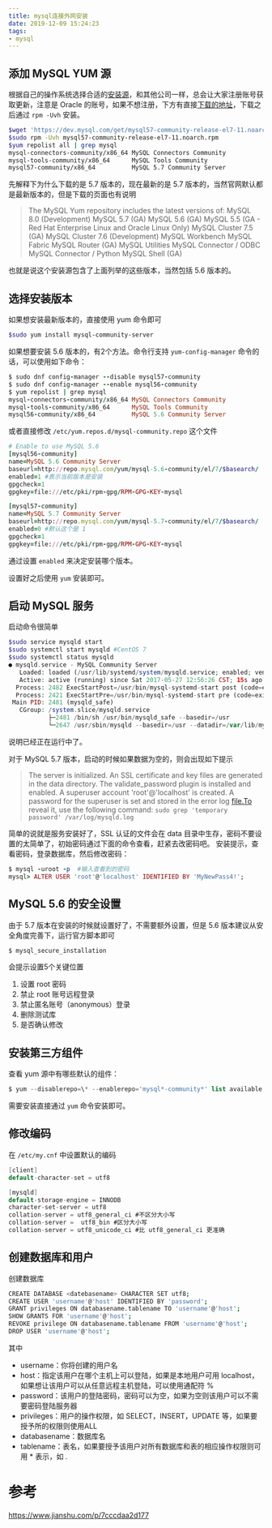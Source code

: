 ```yaml
---
title: mysql连接外网安装
date: 2019-12-09 15:24:23
tags:
- mysql
---
```


## 添加 MySQL YUM 源

根据自己的操作系统选择合适的[安装源](https://link.jianshu.com?t=http://dev.mysql.com/downloads/repo/yum/)，和其他公司一样，总会让大家注册账号获取更新，注意是 Oracle 的账号，如果不想注册，下方有直接[下载的地址](https://link.jianshu.com?t=https://dev.mysql.com/get/mysql57-community-release-el7-11.noarch.rpm)，下载之后通过 `rpm -Uvh` 安装。

```bash
$wget 'https://dev.mysql.com/get/mysql57-community-release-el7-11.noarch.rpm'
$sudo rpm -Uvh mysql57-community-release-el7-11.noarch.rpm
$yum repolist all | grep mysql
mysql-connectors-community/x86_64 MySQL Connectors Community                  36
mysql-tools-community/x86_64      MySQL Tools Community                       47
mysql57-community/x86_64          MySQL 5.7 Community Server                 187
```

先解释下为什么下载的是 5.7 版本的，现在最新的是 5.7 版本的，当然官网默认都是最新版本的，但是下载的页面也有说明

> The MySQL Yum repository includes the latest versions of:
>  MySQL 8.0 (Development)
>  MySQL 5.7 (GA)
>  MySQL 5.6 (GA)
>  MySQL 5.5 (GA - Red Hat Enterprise Linux and Oracle Linux Only)
>  MySQL Cluster 7.5 (GA)
>  MySQL Cluster 7.6 (Development)
>  MySQL Workbench
>  MySQL Fabric
>  MySQL Router (GA)
>  MySQL Utilities
>  MySQL Connector / ODBC
>  MySQL Connector / Python
>  MySQL Shell (GA)

也就是说这个安装源包含了上面列举的这些版本，当然包括 5.6 版本的。

## 选择安装版本

如果想安装最新版本的，直接使用 yum 命令即可

```bash
$sudo yum install mysql-community-server
```

如果想要安装 5.6 版本的，有2个方法。命令行支持 `yum-config-manager` 命令的话，可以使用如下命令：

```ruby
$ sudo dnf config-manager --disable mysql57-community
$ sudo dnf config-manager --enable mysql56-community
$ yum repolist | grep mysql
mysql-connectors-community/x86_64 MySQL Connectors Community                  36
mysql-tools-community/x86_64      MySQL Tools Community                       47
mysql56-community/x86_64          MySQL 5.6 Community Server                 327
```

或者直接修改 `/etc/yum.repos.d/mysql-community.repo` 这个文件

```ruby
# Enable to use MySQL 5.6
[mysql56-community]
name=MySQL 5.6 Community Server
baseurl=http://repo.mysql.com/yum/mysql-5.6-community/el/7/$basearch/
enabled=1 #表示当前版本是安装
gpgcheck=1
gpgkey=file:///etc/pki/rpm-gpg/RPM-GPG-KEY-mysql

[mysql57-community]
name=MySQL 5.7 Community Server
baseurl=http://repo.mysql.com/yum/mysql-5.7-community/el/7/$basearch/
enabled=0 #默认这个是 1
gpgcheck=1
gpgkey=file:///etc/pki/rpm-gpg/RPM-GPG-KEY-mysql
```

通过设置 `enabled` 来决定安装哪个版本。

设置好之后使用 `yum` 安装即可。

## 启动 MySQL 服务

启动命令很简单

```php
$sudo service mysqld start 
$sudo systemctl start mysqld #CentOS 7
$sudo systemctl status mysqld
● mysqld.service - MySQL Community Server
   Loaded: loaded (/usr/lib/systemd/system/mysqld.service; enabled; vendor preset: disabled)
   Active: active (running) since Sat 2017-05-27 12:56:26 CST; 15s ago
  Process: 2482 ExecStartPost=/usr/bin/mysql-systemd-start post (code=exited, status=0/SUCCESS)
  Process: 2421 ExecStartPre=/usr/bin/mysql-systemd-start pre (code=exited, status=0/SUCCESS)
 Main PID: 2481 (mysqld_safe)
   CGroup: /system.slice/mysqld.service
           ├─2481 /bin/sh /usr/bin/mysqld_safe --basedir=/usr
           └─2647 /usr/sbin/mysqld --basedir=/usr --datadir=/var/lib/mysql --plugin-dir=/usr/...
```

说明已经正在运行中了。

对于 MySQL 5.7 版本，启动的时候如果数据为空的，则会出现如下提示

> The server is initialized.
>  An SSL certificate and key files are generated in the data directory.
>  The validate_password plugin is installed and enabled.
>  A superuser account 'root'@'localhost' is created. A password for the superuser is set and stored in the error log [file.To](https://link.jianshu.com?t=http://file.To) reveal it, use the following command:
>  `sudo grep 'temporary password' /var/log/mysqld.log`

简单的说就是服务安装好了，SSL 认证的文件会在 data 目录中生存，密码不要设置的太简单了，初始密码通过下面的命令查看，赶紧去改密码吧。
 安装提示，查看密码，登录数据库，然后修改密码：

```ruby
$ mysql -uroot -p  #输入查看到的密码
mysql> ALTER USER 'root'@'localhost' IDENTIFIED BY 'MyNewPass4!';
```

## MySQL 5.6 的安全设置

由于 5.7 版本在安装的时候就设置好了，不需要额外设置，但是 5.6 版本建议从安全角度完善下，运行官方脚本即可

```ruby
$ mysql_secure_installation
```

会提示设置5个关键位置

1. 设置 root 密码
2. 禁止 root 账号远程登录
3. 禁止匿名账号（anonymous）登录
4. 删除测试库
5. 是否确认修改

## 安装第三方组件

查看 yum 源中有哪些默认的组件：

```php
$ yum --disablerepo=\* --enablerepo='mysql*-community*' list available
```

需要安装直接通过 `yum` 命令安装即可。

## 修改编码

在 `/etc/my.cnf` 中设置默认的编码

```csharp
[client]
default-character-set = utf8

[mysqld]
default-storage-engine = INNODB
character-set-server = utf8
collation-server = utf8_general_ci #不区分大小写
collation-server =  utf8_bin #区分大小写
collation-server = utf8_unicode_ci #比 utf8_general_ci 更准确
```

## 创建数据库和用户

创建数据库

```bash
CREATE DATABASE <datebasename> CHARACTER SET utf8;
CREATE USER 'username'@'host' IDENTIFIED BY 'password';
GRANT privileges ON databasename.tablename TO 'username'@'host';
SHOW GRANTS FOR 'username'@'host';
REVOKE privilege ON databasename.tablename FROM 'username'@'host';
DROP USER 'username'@'host';
```

其中

- username：你将创建的用户名
- host：指定该用户在哪个主机上可以登陆，如果是本地用户可用 localhost，如果想让该用户可以从任意远程主机登陆，可以使用通配符 %
- password：该用户的登陆密码，密码可以为空，如果为空则该用户可以不需要密码登陆服务器
- privileges：用户的操作权限，如 SELECT，INSERT，UPDATE 等，如果要授予所的权限则使用ALL
- databasename：数据库名
- tablename：表名，如果要授予该用户对所有数据库和表的相应操作权限则可用 * 表示，如 *.*

# 参考

<https://www.jianshu.com/p/7cccdaa2d177>